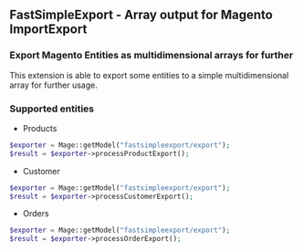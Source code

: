 ## FastSimpleExport - Array output for Magento ImportExport

### Export Magento Entities as multidimensional arrays for further

This extension is able to export some entities to a simple multidimensional array for further usage.

### Supported entities

* Products
```php
$exporter = Mage::getModel("fastsimpleexport/export");
$result = $exporter->processProductExport();
```
* Customer
```php
$exporter = Mage::getModel("fastsimpleexport/export");
$result = $exporter->processCustomerExport();
```
* Orders
```php
$exporter = Mage::getModel("fastsimpleexport/export");
$result = $exporter->processOrderExport();
```